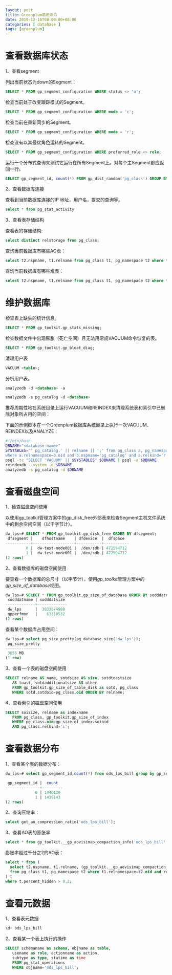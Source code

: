 ```yaml
---
layout: post
title: Greenplum常用命令
date: 2019-12-16T08:00:00+08:00
categories: [ database ]
tags: [greenplum]
---
```


# 查看数据库状态

1、查看segment

列出当前状态为down的Segment：

```sql
SELECT * FROM gp_segment_configuration WHERE status <> 'u';
```

检查当前处于改变跟踪模式的Segment。

```sql
SELECT * FROM gp_segment_configuration WHERE mode = 'c';
```

检查当前在重新同步的Segment。

```sql
SELECT * FROM gp_segment_configuration WHERE mode = 'r';
```

检查没有以其最优角色运转的Segment。

```sql
SELECT * FROM gp_segment_configuration WHERE preferred_role <> role;
```

运行一个分布式查询来测试它运行在所有Segment上。对每个主Segment都应返回一行。

```sql
SELECT gp_segment_id, count(*) FROM gp_dist_random('pg_class') GROUP BY 1;
```



2、查看数据库连接

查看到当前数据库连接的IP 地址，用户名，提交的查询等。

```sql
select * from pg_stat_activity 
```



3、查看表存储结构

查看表的存储结构:

```sql
select distinct relstorage from pg_class;
```

查询当前数据库有哪些AO表：

```sql
select t2.nspname, t1.relname from pg_class t1, pg_namespace t2 where t1.relnamespace=t2.oid and relstorage in ('c', 'a');
```

查询当前数据库有哪些堆表：

```sql
select t2.nspname, t1.relname from pg_class t1, pg_namespace t2 where t1.relnamespace=t2.oid and relstorage in ('h')  and relkind='r'; 
```



# 维护数据库

检查表上缺失的统计信息。

```sql
SELECT * FROM gp_toolkit.gp_stats_missing;
```

检查数据文件中出现膨胀（死亡空间）且无法用常规VACUUM命令恢复的表。

```sql
SELECT * FROM gp_toolkit.gp_bloat_diag;
```

清理用户表

```sql
VACUUM <table>;
```

分析用户表。

```sql
analyzedb -d <database> -a

analyzedb -s pg_catalog -d <database>
```

推荐周期性地在系统目录上运行VACUUM和REINDEX来清理系统表和索引中已删除对象所占用的空间：

下面的示例脚本在一个Greenplum数据库系统目录上执行一次VACUUM、REINDEX以及ANALYZE：

```bash
#!/bin/bash
DBNAME="<database-name>"
SYSTABLES="' pg_catalog.' || relname || ';' from pg_class a, pg_namespace b 
where a.relnamespace=b.oid and b.nspname='pg_catalog' and a.relkind='r'"
psql -tc "SELECT 'VACUUM' || $SYSTABLES" $DBNAME | psql -a $DBNAME
reindexdb --system -d $DBNAME
analyzedb -s pg_catalog -d $DBNAME
```

# 查看磁盘空间

1、检查磁盘空间使用

以使用gp_toolkit管理方案中的gp_disk_free外部表来检查Segment主机文件系统中的剩余空闲空间（以千字节计）。

```sql
dw_lps=# SELECT * FROM gp_toolkit.gp_disk_free ORDER BY dfsegment;
 dfsegment |    dfhostname    | dfdevice  |  dfspace
-----------+------------------+-----------+-----------
         0 |  dw-test-node001 |  /dev/sdb | 472594712
         1 |  dw-test-node001 |  /dev/sdb | 472594712
(2 rows)
```

2、查看数据库的磁盘空间使用

要查看一个数据库的总尺寸（以字节计），使用*gp_toolkit*管理方案中的*gp_size_of_database*视图。

```sql
dw_lps=# SELECT * FROM gp_toolkit.gp_size_of_database ORDER BY sodddatname;
 sodddatname | sodddatsize
-------------+-------------
 dw_lps      |  3833874988
 gpperfmon   |    63310532
(2 rows)
```

查看某个数据库占用空间：

```sql
dw_lps=# select pg_size_pretty(pg_database_size('dw_lps'));
 pg_size_pretty
----------------
 3656 MB
(1 row)
```



3、查看一个表的磁盘空间使用

```sql
SELECT relname AS name, sotdsize AS size, sotdtoastsize 
   AS toast, sotdadditionalsize AS other 
   FROM gp_toolkit.gp_size_of_table_disk as sotd, pg_class 
   WHERE sotd.sotdoid=pg_class.oid ORDER BY relname;
```



4、查看索引的磁盘空间使用

```sql
SELECT soisize, relname as indexname
   FROM pg_class, gp_toolkit.gp_size_of_index
   WHERE pg_class.oid=gp_size_of_index.soioid 
   AND pg_class.relkind='i';
```



# 查看数据分布

1、查看某个表的数据分布：

```sql
dw_lps=# select gp_segment_id,count(*) from ods_lps_bill group by gp_segment_id;

 gp_segment_id |  count
---------------+---------
             0 | 1440129
             1 | 1439143
(2 rows)
```

2、查询压缩率：

```sql
select get_ao_compression_ratio('ods_lps_bill');
```

3、查看AO表的膨胀率

```sql
select * from gp_toolkit.__gp_aovisimap_compaction_info('ods_lps_bill'::regclass);
```

膨胀率超过千分之2的AO表：

```sql
select * from (  
  select t2.nspname, t1.relname, (gp_toolkit.__gp_aovisimap_compaction_info(t1.oid)).*   
  from pg_class t1, pg_namespace t2 where t1.relnamespace=t2.oid and relstorage in ('c', 'a')   
) t   
where t.percent_hidden > 0.2;
```

# 查看元数据

1、查看表元数据

```sql
\d+ ods_lps_bill
```

2、查看某一个表上执行的操作

```sql
SELECT schemaname as schema, objname as table, 
   usename as role, actionname as action, 
   subtype as type, statime as time 
   FROM pg_stat_operations 
   WHERE objname='ods_lps_bill';
```

